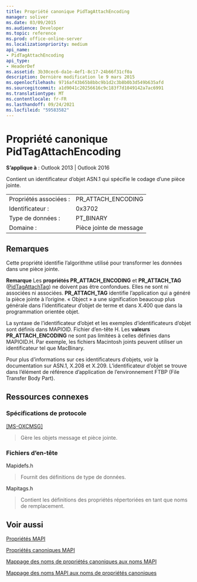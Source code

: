 ```yaml
---
title: Propriété canonique PidTagAttachEncoding
manager: soliver
ms.date: 03/09/2015
ms.audience: Developer
ms.topic: reference
ms.prod: office-online-server
ms.localizationpriority: medium
api_name:
- PidTagAttachEncoding
api_type:
- HeaderDef
ms.assetid: 3b30cec6-da1e-4ef1-8c17-24b66f31cf0a
description: Dernière modification le 9 mars 2015
ms.openlocfilehash: 9716af43b65b8bbc9b1d2c3b8b0b3d549b635afd
ms.sourcegitcommit: a1d9041c20256616c9c183f7d1049142a7ac6991
ms.translationtype: MT
ms.contentlocale: fr-FR
ms.lasthandoff: 09/24/2021
ms.locfileid: "59583582"
---
```

# <a name="pidtagattachencoding-canonical-property"></a>Propriété canonique PidTagAttachEncoding

  
  
**S’applique à** : Outlook 2013 | Outlook 2016 
  
Contient un identificateur d’objet ASN.1 qui spécifie le codage d’une pièce jointe. 
  
|||
|:-----|:-----|
|Propriétés associées :  <br/> |PR_ATTACH_ENCODING  <br/> |
|Identificateur :  <br/> |0x3702  <br/> |
|Type de données :  <br/> |PT_BINARY  <br/> |
|Domaine :  <br/> |Pièce jointe de message  <br/> |
   
## <a name="remarks"></a>Remarques

Cette propriété identifie l’algorithme utilisé pour transformer les données dans une pièce jointe.
  
 **Remarque** Les **propriétés PR_ATTACH_ENCODING** et **PR_ATTACH_TAG** ([PidTagAttachTag](pidtagattachtag-canonical-property.md)) ne doivent pas être confondues. Elles ne sont ni associées ni associées. **PR_ATTACH_TAG** identifie l’application qui a généré la pièce jointe à l’origine. « Object » a une signification beaucoup plus générale dans l’identificateur d’objet de terme et dans X.400 que dans la programmation orientée objet. 
  
La syntaxe de l’identificateur d’objet et les exemples d’identificateurs d’objet sont définis dans MAPIOID. Fichier d’en-tête H. Les **valeurs PR_ATTACH_ENCODING** ne sont pas limitées à celles définies dans MAPIOID.H. Par exemple, les fichiers Macintosh joints peuvent utiliser un identificateur tel que MacBinary. 
  
Pour plus d’informations sur ces identificateurs d’objets, voir la documentation sur ASN.1, X.208 et X.209. L’identificateur d’objet se trouve dans l’élément de référence d’application de l’environnement FTBP (File Transfer Body Part). 
  
## <a name="related-resources"></a>Ressources connexes

### <a name="protocol-specifications"></a>Spécifications de protocole

[[MS-OXCMSG]](https://msdn.microsoft.com/library/7fd7ec40-deec-4c06-9493-1bc06b349682%28Office.15%29.aspx)
  
> Gère les objets message et pièce jointe.
    
### <a name="header-files"></a>Fichiers d’en-tête

Mapidefs.h
  
> Fournit des définitions de type de données.
    
Mapitags.h
  
> Contient les définitions des propriétés répertoriées en tant que noms de remplacement.
    
## <a name="see-also"></a>Voir aussi



[Propriétés MAPI](mapi-properties.md)
  
[Propriétés canoniques MAPI](mapi-canonical-properties.md)
  
[Mappage des noms de propriétés canoniques aux noms MAPI](mapping-canonical-property-names-to-mapi-names.md)
  
[Mappage des noms MAPI aux noms de propriétés canoniques](mapping-mapi-names-to-canonical-property-names.md)

